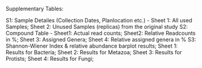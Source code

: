 Supplementary Tables: 

S1: Sample Detailes (Collection Dates, Planlocation etc.) - Sheet 1: All used Samples; Sheet 2: Unused Samples (replicas) from the original study
S2: Compound Table - Sheet1: Actual read counts; Sheet2: Relative Readcounts in %; Sheet 3: Assigned Genera; Sheet 4: Relative assigned genera in %
S3: Shannon-Wiener Index & relative abundance barplot results; Sheet 1: Results for Bacteria; Sheet 2: Results for Metazoa; Sheet 3: Results for Protists; Sheet 4: Results for Fungi;
